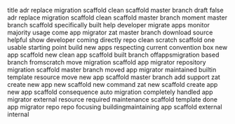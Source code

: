 title adr replace migration scaffold clean scaffold master branch draft false adr replace migration scaffold clean scaffold master branch moment master branch scaffold specifically built help developer migrate apps monitor majority usage come app migrator zat master branch download source helpful show developer coming directly repo clean scratch scaffold one usable starting point build new apps respecting current convention box new app scaffold new clean app scaffold built branch offappsmigration based branch fromscratch move migration scaffold app migrator repository migration scaffold master branch moved app migrator maintained builtin template resource move new app scaffold master branch add support zat create new app new scaffold new command zat new scaffold create app new app scaffold consequence auto migration completely handled app migrator external resource required maintenance scaffold template done app migrator repo repo focusing buildingmaintaining app scaffold external internal